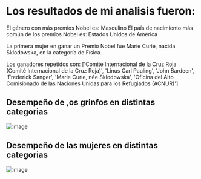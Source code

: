 # Los resultados de mi analisis fueron:

El género con más premios Nobel es: Masculino
El país de nacimiento más común de los premios Nobel es: Estados Unidos de América

La primera mujer en ganar un Premio Nobel fue Marie Curie, nacida Sklodowska, en la categoría de Física.

Los ganadores repetidos son: ['Comité Internacional de la Cruz Roja (Comité Internacional de la Cruz Roja)', 'Linus Carl Pauling', 'John Bardeen', 'Frederick Sanger', 
'Marie Curie, née Sklodowska', 'Oficina del Alto Comisionado de las Naciones Unidas para los Refugiados (ACNUR)']

## Desempeño de ,os grinfos en distintas categorias 

![image](https://github.com/Cholico/Project-Visualizing-the-History-of-Nobel-Prize-Winners/assets/64911913/a7125ea2-852f-45c1-9291-965a7fd1d699)

## Desempeño de las mujeres en distintas categorias
![image](https://github.com/Cholico/Project-Visualizing-the-History-of-Nobel-Prize-Winners/assets/64911913/a599c723-d2b3-4db8-a766-19e4bee6152d)
